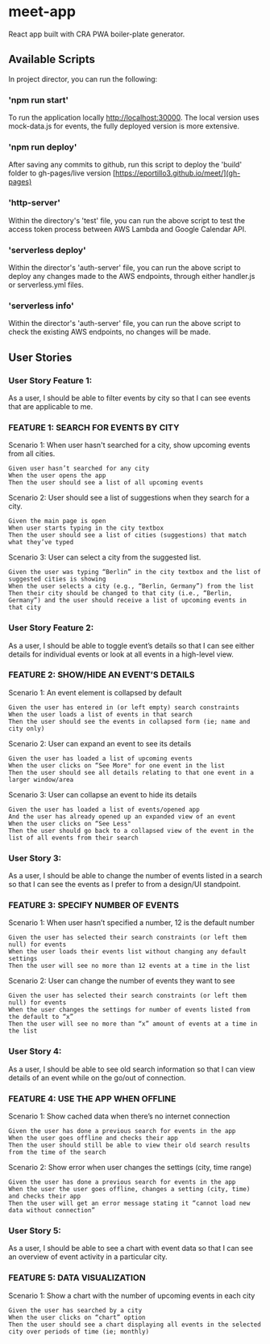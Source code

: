# meet-app

React app built with CRA PWA boiler-plate generator.

## Available Scripts

In project director, you can run the following:

### 'npm run start'

To run the application locally [http://localhost:30000](http://localhost:30000). The local version uses mock-data.js for events, the fully deployed version is more extensive.

### 'npm run deploy'

After saving any commits to github, run this script to deploy the 'build' folder to gh-pages/live version [https://eportillo3.github.io/meet/](gh-pages)

### 'http-server'

Within the directory's 'test' file, you can run the above script to test the access token process between AWS Lambda and Google Calendar API.

### 'serverless deploy'

Within the director's 'auth-server' file, you can run the above script to deploy any changes made to the AWS endpoints, through either handler.js or serverless.yml files.

### 'serverless info'

Within the director's 'auth-server' file, you can run the above script to check the existing AWS endpoints, no changes will be made.

## User Stories

### User Story Feature 1:

As a user, I should be able to filter events by city so that I can see events that are applicable to me.

### FEATURE 1: SEARCH FOR EVENTS BY CITY

Scenario 1: When user hasn't searched for a city, show upcoming events from all cities.

```
Given user hasn’t searched for any city
When the user opens the app
Then the user should see a list of all upcoming events
```

Scenario 2: User should see a list of suggestions when they search for a city.

```
Given the main page is open
When user starts typing in the city textbox
Then the user should see a list of cities (suggestions) that match what they’ve typed
```

Scenario 3: User can select a city from the suggested list.

```
Given the user was typing “Berlin” in the city textbox and the list of suggested cities is showing
When the user selects a city (e.g., “Berlin, Germany”) from the list
Then their city should be changed to that city (i.e., “Berlin, Germany”) and the user should receive a list of upcoming events in that city
```

### User Story Feature 2:

As a user, I should be able to toggle event’s details so that I can see either details for individual events or look at all events in a high-level view.

### FEATURE 2: SHOW/HIDE AN EVENT’S DETAILS

Scenario 1: An event element is collapsed by default

```
Given the user has entered in (or left empty) search constraints
When the user loads a list of events in that search
Then the user should see the events in collapsed form (ie; name and city only)
```

Scenario 2: User can expand an event to see its details

```
Given the user has loaded a list of upcoming events
When the user clicks on “See More" for one event in the list
Then the user should see all details relating to that one event in a larger window/area
```

Scenario 3: User can collapse an event to hide its details

```
Given the user has loaded a list of events/opened app
And the user has already opened up an expanded view of an event
When the user clicks on “See Less"
Then the user should go back to a collapsed view of the event in the list of all events from their search
```

### User Story 3:

As a user, I should be able to change the number of events listed in a search so that I can see the events as I prefer to from a design/UI standpoint.

### FEATURE 3: SPECIFY NUMBER OF EVENTS

Scenario 1: When user hasn’t specified a number, 12 is the default number

```
Given the user has selected their search constraints (or left them null) for events
When the user loads their events list without changing any default settings
Then the user will see no more than 12 events at a time in the list
```

Scenario 2: User can change the number of events they want to see

```
Given the user has selected their search constraints (or left them null) for events
When the user changes the settings for number of events listed from the default to “x”
Then the user will see no more than “x” amount of events at a time in the list
```

### User Story 4:

As a user, I should be able to see old search information so that I can view details of an event while on the go/out of connection.

### FEATURE 4: USE THE APP WHEN OFFLINE

Scenario 1: Show cached data when there’s no internet connection

```
Given the user has done a previous search for events in the app
When the user goes offline and checks their app
Then the user should still be able to view their old search results from the time of the search
```

Scenario 2: Show error when user changes the settings (city, time range)

```
Given the user has done a previous search for events in the app
When the user the user goes offline, changes a setting (city, time) and checks their app
Then the user will get an error message stating it “cannot load new data without connection”
```

### User Story 5:

As a user, I should be able to see a chart with event data so that I can see an overview of event activity in a particular city.

### FEATURE 5: DATA VISUALIZATION

Scenario 1: Show a chart with the number of upcoming events in each city

```
Given the user has searched by a city
When the user clicks on “chart” option
Then the user should see a chart displaying all events in the selected city over periods of time (ie; monthly)
```
